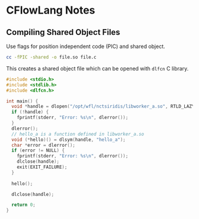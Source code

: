 # CFlowLang Notes

## Compiling Shared Object Files
Use flags for position independent code (PIC) and shared object.
```bash
cc -fPIC -shared -o file.so file.c 
```
This creates a shared object file which can be opened with `dlfcn` C library.
```c
#include <stdio.h>
#include <stdlib.h>
#include <dlfcn.h>

int main() {
  void *handle = dlopen("/opt/wfl/nctsiridis/libworker_a.so", RTLD_LAZY);
  if (!handle) {
    fprintf(stderr, "Error: %s\n", dlerror());
  }
  dlerror();
  // hello_a is a function defined in libworker_a.so 
  void (*hello)() = dlsym(handle, "hello_a");
  char *error = dlerror();
  if (error != NULL) {
    fprintf(stderr, "Error: %s\n", dlerror());
    dlclose(handle);
    exit(EXIT_FAILURE);
  }
  
  hello();

  dlclose(handle);

  return 0;
}
```
